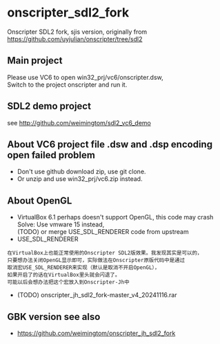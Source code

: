 # onscripter_sdl2_fork
Onscripter SDL2 fork, sjis version, originally from https://github.com/uyjulian/onscripter/tree/sdl2  

## Main project  
Please use VC6 to open win32_prj/vc6/onscripter.dsw,    
Switch to the project onscripter and run it.  

## SDL2 demo project  
see http://github.com/weimingtom/sdl2_vc6_demo    

## About VC6 project file .dsw and .dsp encoding open failed problem    
* Don't use github download zip, use git clone.  
* Or unzip and use win32_prj/vc6.zip instead.  

## About OpenGL  
* VirtualBox 6.1 perhaps doesn't support OpenGL, this code may crash  
Solve: Use vmware 15 instead,  
(TODO) or merge USE_SDL_RENDERER code from upstream
* USE_SDL_RENDERER  
```
在VirtualBox上也能正常使用的Onscripter SDL2版效果。我发现其实是可以的，
只要想办法关闭OpenGL显示即可，实际做法在Onscripter原版代码中是通过
取消宏USE_SDL_RENDERER来实现（默认是取消不开启OpenGL），
如果开启了的话在VirtualBox里头就会闪退了。
可能以后会想办法把这个宏放入到Onscripter-Jh中 ​​​
```
* (TODO) onscripter_jh_sdl2_fork-master_v4_20241116.rar  

## GBK version see also  
* https://github.com/weimingtom/onscripter_jh_sdl2_fork    
